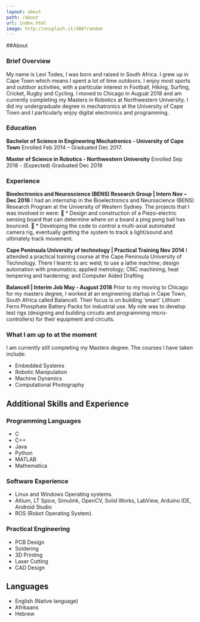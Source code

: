 ```yaml
---
layout: about
path: /about
url: index.html
image: http://unsplash.it/400?random
---
```


##About

### Brief Overview
My name is Levi Todes, I was born and raised in South Africa. I grew up in Cape Town which means I spent a lot of time outdoors. I enjoy most sports and outdoor activities, with a particular interest in Football, Hiking, Surfing, Cricket, Rugby and Cycling. I moved to Chicago in Auguat 2018 and am currently completing my Masters in Robotics at Northwestern University. I did my undergraduate degree in mechatronics at the University of Cape Town and I particularly enjoy digital electronics and programming.

### Education
**Bachelor of Science in Engineering Mechatronics - University of Cape Town**
Enrolled Feb 2014 – Graduated Dec 2017.

**Master of Science in Robotics - Northwestern University**
Enrolled Sep 2018 - (Expected) Graduated Dec 2019

### Experience

**Bioelectronics and Neuroscience (BENS) Research Group | Intern 			Nov – Dec 2016**
I had an internship in the Bioelectronics and Neuroscience (BENS) Research Program at the
University of Western Sydney. The projects that I was involved in were:
 * Design and construction of a Piezo-electric sensing board that can determine where on a
board a ping pong ball has bounced.
 * Developing the code to control a multi-axial automated camera rig, eventually getting the
system to track a light/sound and ultimately track movement.

**Cape Peninsula University of technology | Practical Training 				Nov 2014**
I attended a practical training course at the Cape Peninsula University of Technology. There
I learnt: to arc weld; to use a lathe machine; design automation with pneumatics; applied
metrology; CNC machining; heat tempering and hardening; and Computer Aided Drafting

**Balancell | Interim Job													 May - August 2018**
Prior to my moving to Chicago for my masters degree, I worked at an engineering startup in Cape Town, South Africa called Balancell. Their focus is on building 'smart' Lithium Ferro Phosphate Battery Packs for industrial use. My role was to develop test rigs (designing and building circuits and programming micro-controllers) for their equipment and circuits.

### What I am up to at the moment
I am currently still completing my Masters degree. The courses I have taken include:

* Embedded Systems
* Robotic Manipulation
* Machine Dynamics
* Computational Photography

## Additional Skills and Experience
### Programming Languages
* C
* C++
* Java
* Python
* MATLAB
* Mathematica

### Software Experience
* Linux and Windows Operating systems.
* Altium, LT Spice, Simulink, OpenCV, Solid Works, LabView, Arduino IDE, Android Studio
* ROS (Robot Operating System).

### Practical Engineering
* PCB Design
* Soldering
* 3D Printing
* Laser Cutting
* CAD Design

## Languages
* English (Native language)
* Afrikaans
* Hebrew
